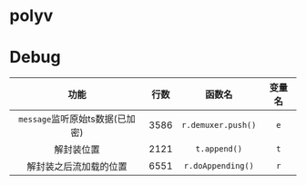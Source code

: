 # polyv

# Debug


| 功能 | 行数 | 函数名 | 变量名 |
| :--: | :--: | :--: | :--: |
| `message`监听原始ts数据(已加密) | 3586 | `r.demuxer.push()` | `e` |
| 解封装位置 | 2121 | `t.append()` | `t` |
| 解封装之后流加载的位置 | 6551 | `r.doAppending()` | `r` |